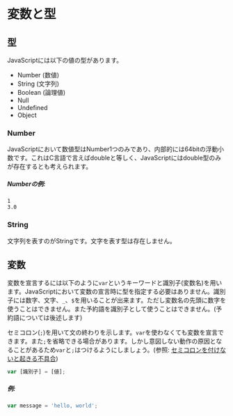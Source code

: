 # 変数と型
## 型
JavaScriptには以下の値の型があります。

* Number (数値)
* String (文字列)
* Boolean (論理値)
* Null
* Undefined
* Object

### Number
JavaScriptにおいて数値型はNumber1つのみであり、内部的には64bitの浮動小数です。これはC言語で言えばdoubleと等しく、JavaScriptにはdouble型のみが存在するとも考えられます。

##### Numberの例:
```
1
3.0

```

### String
文字列を表すのがStringです。文字を表す型は存在しません。

## 変数
変数を宣言するには以下のように`var`というキーワードと識別子(変数名)を用います。JavaScriptにおいて変数の宣言時に型を指定する必要はありません。識別子には数字、文字、`_`、`$`を用いることが出来ます。ただし変数名の先頭に数字を使うことはできません。また予約語を識別子として使うことはできません。(予約語については後述します)

セミコロン(`;`)を用いて文の終わりを示します。`var`を使わなくても変数を宣言できます。また`;`を省略できる場合があります。しかし意図しない動作の原因となることがあるため`var`と`;`はつけるようにしましょう。(参照: [セミコロンを付けないと起きる不具合](../appendix/1.md))

```js
var [識別子] = [値];
```

##### 例:
```js
var message = 'hello, world';
```
